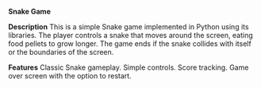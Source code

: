 **Snake Game**

**Description**
This is a simple Snake game implemented in Python using its libraries. The player controls a snake that moves around the screen, eating food pellets to grow longer. The game ends if the snake collides with itself or the boundaries of the screen.

**Features**
Classic Snake gameplay.
Simple controls.
Score tracking.
Game over screen with the option to restart.
